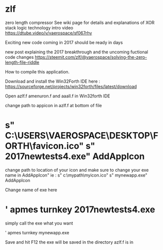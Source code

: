 # zlf
zero length compressor
See wiki page for details and explanations of XOR stack logic technology
intro video  https://dtube.video/v/vaerospace/sf067rhy

Exciting new code coming in 2017 should be ready in days

new post explaining the 2017 breakthrough and the uncoming fuctional code changes
https://steemit.com/zlf/@vaerospace/solving-the-zero-length-file-riddle

How to compile this application.

Download and install the Win32Forth IDE here :
https://sourceforge.net/projects/win32forth/files/latest/download

Open azlf.f amenuron.f and aaall.f  in Win32forth IDE

change path to appicon in azlf.f  at bottom of file
  
#  s" C:\USERS\VAEROSPACE\DESKTOP\FORTH\favicon.ico" s" 2017newtests4.exe" AddAppIcon
 change path to location of your icon and make sure to change your exe name in AddAppIcon"
 ie :  s" c:\mypath\myicon.ico" s" mynewapp.exe" AddAppIcon

Change name of exe here   

#  ' apmes   turnkey 2017newtests4.exe 

simply call the exe what you want

' apmes turnkey  mynewapp.exe

Save and hit F12  the exe will be saved in the directory azlf.f is in

